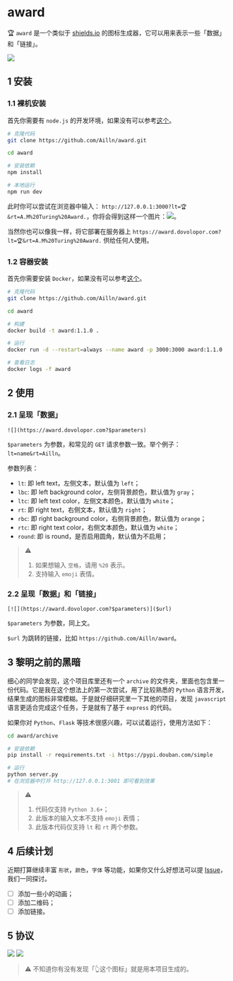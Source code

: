 # award

🏆 `award` 是一个类似于 [shields.io](https://shields.io/) 的图标生成器，它可以用来表示一些「数据」和「链接」。

![](https://award.dovolopor.com?lt=have&rt=fun&lbc=DeepSkyBlue&rbc=GhostWhite&rtc=DeepSkyBlue&round=true)

## 1 安装

### 1.1 裸机安装

首先你需要有 `node.js` 的开发环境，如果没有可以参考[这个](https://www.v2ai.cn/2018/11/11/linux/7-node-install/)。

```bash
# 克隆代码
git clone https://github.com/Ailln/award.git

cd award

# 安装依赖
npm install

# 本地运行
npm run dev
```

此时你可以尝试在浏览器中输入： `http://127.0.0.1:3000?lt=🏆&rt=A.M%20Turing%20Award.`，你将会得到这样一个图片：![](https://award.dovolopor.com?lt=🏆&rt=A.M%20Turing%20Award.)。

当然你也可以像我一样，将它部署在服务器上 `https://award.dovolopor.com?lt=🏆&rt=A.M%20Turing%20Award.` 供给任何人使用。

### 1.2 容器安装

首先你需要安装 `Docker`，如果没有可以参考[这个](https://www.v2ai.cn/2020/02/10/linux/13-docker/)。

```bash
# 克隆代码
git clone https://github.com/Ailln/award.git

cd award

# 构建
docker build -t award:1.1.0 .

# 运行
docker run -d --restart=always --name award -p 3000:3000 award:1.1.0

# 查看日志
docker logs -f award
```

## 2 使用

### 2.1 呈现「数据」

`![](https://award.dovolopor.com?$parameters)`

`$parameters` 为参数，和常见的 `GET` 请求参数一致。举个例子：`lt=name&rt=Ailln`。

参数列表：

- `lt`: 即 left text，左侧文本，默认值为 `left`；
- `lbc`: 即 left background color，左侧背景颜色，默认值为 `gray`；
- `ltc`: 即 left text color，左侧文本颜色，默认值为 `white`；
- `rt`: 即 right text，右侧文本，默认值为 `right`；
- `rbc`: 即 right background color，右侧背景颜色，默认值为 `orange`；
- `rtc`: 即 right text color，右侧文本颜色，默认值为 `white`；
- `round`: 即 is round，是否启用圆角，默认值为不启用；

> ⚠️
>
> 1. 如果想输入 `空格`，请用 `%20` 表示。
> 2. 支持输入 `emoji` 表情。

### 2.2 呈现「数据」和「链接」

`[![](https://award.dovolopor.com?$parameters)]($url)`

`$parameters` 为参数，同上文。

`$url` 为跳转的链接，比如 `https://github.com/Ailln/award`。

## 3 黎明之前的黑暗

细心的同学会发现，这个项目库里还有一个 `archive` 的文件夹，里面也包含里一份代码。它是我在这个想法上的第一次尝试，用了比较熟悉的 `Python` 语言开发，结果生成的图标非常模糊。于是就仔细研究里一下其他的项目，发现 `javascript` 语言更适合完成这个任务，于是就有了基于 `express` 的代码。

如果你对 `Python`、`Flask` 等技术很感兴趣，可以试着运行，使用方法如下：

```bash
cd award/archive

# 安装依赖
pip install -r requirements.txt -i https://pypi.douban.com/simple

# 运行
python server.py
# 在浏览器中打开 http://127.0.0.1:3001 即可看到效果
```

> ⚠️
>
> 1. 代码仅支持 `Python 3.6+`；
> 2. 此版本的输入文本不支持 `emoji` 表情；
> 3. 此版本代码仅支持 `lt` 和 `rt` 两个参数。

## 4 后续计划

近期打算继续丰富 `形状`，`颜色`，`字体` 等功能，如果你又什么好想法可以提 [Issue](https://github.com/HaveTwoBrush/award/issues)，我们一同探讨。

- [ ] 添加一些小的动画；
- [ ] 添加二维码；
- [ ] 添加链接。

## 5 协议

[![](https://award.dovolopor.com?lt=License&rt=MIT&rbc=green)](./LICENSE)
[![](https://award.dovolopor.com?lt=Ailln's&rt=idea&lbc=lightgray&rbc=red&ltc=red)](https://github.com/Ailln/award)

> ⚠️ 不知道你有没有发现「👆这个图标」就是用本项目生成的。
